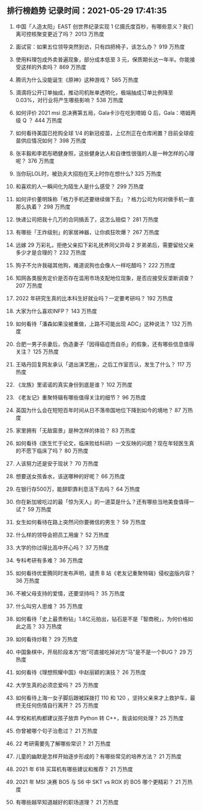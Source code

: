 
## 排行榜趋势 记录时间：2021-05-29 17:41:35
  
  1. 中国「人造太阳」EAST 创世界纪录实现 1 亿摄氏度百秒，有哪些意义？我们离可控核聚变更近了吗？ 2013 万热度
    
  2. 面试官：如果五位领导突然到访，只有四把椅子，该怎么办？ 919 万热度
    
  3. 使用料理包成外卖普遍现象，部分成本低至 3 元，保质期长达一年半。你能接受这样的外卖吗？ 869 万热度
    
  4. 腾讯为什么没能诞生《原神》这种游戏？ 585 万热度
    
  5. 滴滴将公开订单抽成，推动司机账单透明化，极端抽成订单比例降至 0.03%，对行业将产生哪些影响？ 538 万热度
    
  6. 如何评价 2021 msi 总决赛第五局，Gala卡沙在吃到塔姆 Q 后，Gala：塔姆两级 Q ？ 444 万热度
    
  7. 如何看待美国已抢购全球 1/4 的新冠疫苗，上亿剂正在仓库闲置？目前全球疫苗供应情况如何？ 398 万热度
    
  8. 张丰毅和李若彤晒健身照，这些健身达人和自律性很强的人是一种怎样的心理呢？ 376 万热度
    
  9. 当你玩LOL时，被劲夫大招抱在天上时你在想什么? 325 万热度
    
  10. 和喜欢的人一瞬间化为陌生人是什么感受？ 299 万热度
    
  11. 如何评价董明珠称「格力手机还要继续做下去」？格力公司为何对做手机一直那么执着？ 298 万热度
    
  12. 快递公司把我十几万的合同搞丢了，这怎么赔偿？ 281 万热度
    
  13. 有哪些「王炸级别」的家居神器，让你疯狂吹爆？ 267 万热度
    
  14. 远嫁 29 万彩礼，拒绝父亲扣下彩礼抚养同父异母 2 岁弟弟后，需要留给父亲多少才是合理的？ 232 万热度
    
  15. 狗子不允许我碰其他狗，难道说狗也会像人一样吃醋吗？ 222 万热度
    
  16. 知网各类服务定价是否存在滥用市场支配地位现象，是否应接受反垄断调查？ 207 万热度
    
  17. 2022 年研究生真的比本科生好就业吗？一定要考研吗？ 192 万热度
    
  18. 大家为什么喜欢INFP？ 143 万热度
    
  19. 如何看待「潘森如果没被重做，上路不可能出现 ADC」这种说法？ 132 万热度
    
  20. 合肥一男子杀妻后，伪造妻子「因得癌症而自杀」的假象，还有哪些信息值得关注？ 125 万热度
    
  21. 王珞丹回复网友承认「退出演艺圈」，之后工作室否认，发生了什么？ 117 万热度
    
  22. 《龙族》里诺诺的真实身份到底是谁？ 102 万热度
    
  23. 《老友记》重聚特辑有哪些值得关注的细节？ 96 万热度
    
  24. 英国为什么会在短短百年时间从日不落帝国地位下降到如今的境地？ 87 万热度
    
  25. 家里拥有「无敌窗景」是种怎样的体验？ 83 万热度
    
  26. 如何看待《医生忙于论文，临床败给科研》一文反映的问题？现在年轻医生真的不愿下临床了吗？ 80 万热度
    
  27. 人该努力还是安于现状？ 70 万热度
    
  28. 想要送女孩香水，该送哪种的好呢？ 66 万热度
    
  29. 在银行存500万，能辞职靠利息活下去吗？ 64 万热度
    
  30. 你在新加坡吃过的最「惊为天人」的一道菜是什么？还有哪些当地美食值得一试？ 59 万热度
    
  31. 女生如何看待在路上突然问你要微信的男生？ 59 万热度
    
  32. 什么样的领导会把员工用废？ 52 万热度
    
  33. 大学的你过得比高中开心吗？ 37 万热度
    
  34. 专科考研有多难？ 36 万热度
    
  35. 如何看待优爱腾同时发布声明，谴责 B 站《老友记重聚特辑》侵权盗版内容？ 36 万热度
    
  36. 不被父母支持的爱情，还要坚持吗？ 35 万热度
    
  37. 什么叫穷人思维？ 35 万热度
    
  38. 如何看待「史上最贵粉钻」1.8亿元拍出，钻石是不是「智商税」，为何价格如此之高？ 33 万热度
    
  39. 如何看待炒鞋？ 29 万热度
    
  40. 中国象棋中，开局阶段本方“炮”可直接吃掉对方“马”是不是一个BUG？ 29 万热度
    
  41. 如何看待《理想照耀中国》中赵丽颖的演技？ 26 万热度
    
  42. 大学生真的必须恋爱吗？ 25 万热度
    
  43. 如何看待上海一女子脚后跟被踩拨打 110 和 120 ，坚持父亲来才上救护车，最终无任何伤情自行离开？ 25 万热度
    
  44. 学校和机构都建议孩子放弃 Python 转 C++，我该如何处理？ 25 万热度
    
  45. 你曾被哪个句子治愈过？ 21 万热度
    
  46. 22 考研需要先了解哪些常识？ 21 万热度
    
  47. 儿童的幽默是怎样开始逐步形成的？有哪些常见的培养方法？ 21 万热度
    
  48. 2021 年 618 买耳机有哪些建议和推荐？ 21 万热度
    
  49. 2021 年 MSI 决赛 BO5 与 S6 中 SKT vs ROX 的 BO5 哪个更精彩？ 21 万热度
    
  50. 有哪些越早知道越好的职场道理？ 21 万热度
    